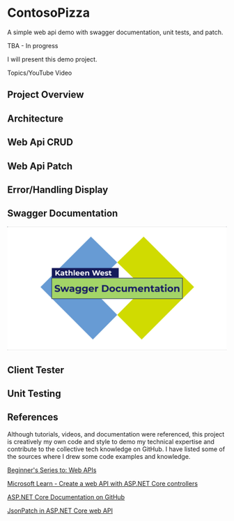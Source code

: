 # ContosoPizza
A simple web api demo with swagger documentation, unit tests, and patch.

TBA - In progress

I will present this demo project.

Topics/YouTube Video
## Project Overview
## Architecture
## Web Api CRUD
## Web Api Patch
## Error/Handling Display
## Swagger Documentation

[![Watch the tutorial video](/images/SwaggerDocumentationTutorialTitle.jpg)](https://www.youtube.com/watch?v=23VY2JxWEAA "Video Tutorial - Swagger Documentation Tutorial")

## Client Tester
## Unit Testing
## References
Although tutorials, videos, and documentation were referenced, this project is creatively my own code and style to demo my technical expertise and contribute to the collective tech knowledge on GitHub. I have listed some of the sources where I drew some code examples and knowledge. 

[Beginner's Series to: Web APIs](https://learn.microsoft.com/en-us/shows/beginners-series-to-web-apis/)

[Microsoft Learn - Create a web API with ASP.NET Core controllers](https://learn.microsoft.com/en-us/training/modules/build-web-api-aspnet-core/)

[ASP.NET Core Documentation on GitHub](https://github.com/dotnet/AspNetCore.Docs)

[JsonPatch in ASP.NET Core web API](https://learn.microsoft.com/en-us/aspnet/core/web-api/jsonpatch?view=aspnetcore-7.0&WT.mc_id=beginwebapis-c9-cephilli)


